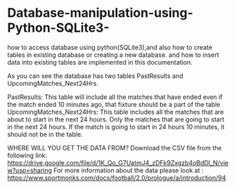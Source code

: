 # Database-manipulation-using-Python-SQLite3-
how to access database using python(SQLite3),and also how to create tables in existing database or creating a new database.
and how to insert data into existing tables are implemented in this documentation.

As you can see the database has two tables PastResults and UpcomingMatches_Next24Hrs.

PastResults:
This table will include all the matches that have ended even if the match ended 10 minutes ago, that fixture should be a part of the table
UpcomingMatches_Next24Hrs:
This table includes all the matches that are about to start in the next 24 hours. Only the matches that are going to start in the next 24 hours. If the match is going to start in  24 hours 10 minutes, it should not be in the table. 

WHERE WILL YOU GET THE DATA FROM? 
Download the CSV file from the following link: 
https://drive.google.com/file/d/1K_Qo_G7UatmJ4_zDFk9Zxgzb4oBdDl_N/view?usp=sharing
For more information about the data please look at :
https://www.sportmonks.com/docs/football/2.0/prologue/a/introduction/94

